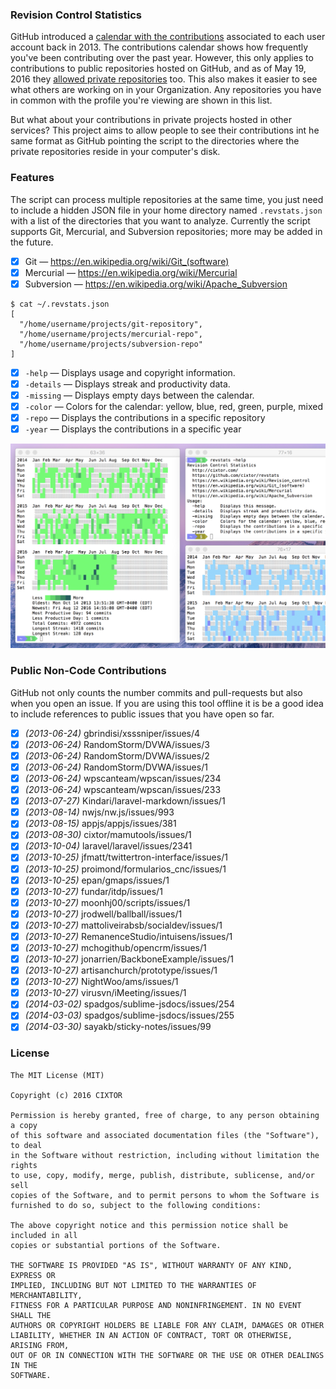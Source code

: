 ### Revision Control Statistics

GitHub introduced a [calendar with the contributions](https://github.com/blog/1360-introducing-contributions) associated to each user account back in 2013. The contributions calendar shows how frequently you've been contributing over the past year. However, this only applies to contributions to public repositories hosted on GitHub, and as of May 19, 2016 they [allowed private repositories](https://github.com/blog/2173-more-contributions-on-your-profile) too. This also makes it easier to see what others are working on in your Organization. Any repositories you have in common with the profile you're viewing are shown in this list.

But what about your contributions in private projects hosted in other services? This project aims to allow people to see their contributions int he same format as GitHub pointing the script to the directories where the private repositories reside in your computer's disk.

### Features

The script can process multiple repositories at the same time, you just need to include a hidden JSON file in your home directory named `.revstats.json` with a list of the directories that you want to analyze. Currently the script supports Git, Mercurial, and Subversion repositories; more may be added in the future.

- [x] Git — https://en.wikipedia.org/wiki/Git_(software)
- [x] Mercurial — https://en.wikipedia.org/wiki/Mercurial
- [x] Subversion — https://en.wikipedia.org/wiki/Apache_Subversion

```
$ cat ~/.revstats.json
[
  "/home/username/projects/git-repository",
  "/home/username/projects/mercurial-repo",
  "/home/username/projects/subversion-repo"
]
```

- [x] `-help` — Displays usage and copyright information.
- [x] `-details` — Displays streak and productivity data.
- [x] `-missing` — Displays empty days between the calendar.
- [x] `-color` — Colors for the calendar: yellow, blue, red, green, purple, mixed
- [x] `-repo` — Displays the contributions in a specific repository
- [x] `-year` — Displays the contributions in a specific year

![Contribution Calendar](screenshot.png)

### Public Non-Code Contributions

GitHub not only counts the number commits and pull-requests but also when you open an issue. If you are using this tool offline it is be a good idea to include references to public issues that you have open so far.

- [x] _(2013-06-24)_ gbrindisi/xsssniper/issues/4
- [x] _(2013-06-24)_ RandomStorm/DVWA/issues/3
- [x] _(2013-06-24)_ RandomStorm/DVWA/issues/2
- [x] _(2013-06-24)_ RandomStorm/DVWA/issues/1
- [x] _(2013-06-24)_ wpscanteam/wpscan/issues/234
- [x] _(2013-06-24)_ wpscanteam/wpscan/issues/233
- [x] _(2013-07-27)_ Kindari/laravel-markdown/issues/1
- [x] _(2013-08-14)_ nwjs/nw.js/issues/993
- [x] _(2013-08-15)_ appjs/appjs/issues/381
- [x] _(2013-08-30)_ cixtor/mamutools/issues/1
- [x] _(2013-10-04)_ laravel/laravel/issues/2341
- [x] _(2013-10-25)_ jfmatt/twittertron-interface/issues/1
- [x] _(2013-10-25)_ proimond/formularios_cnc/issues/1
- [x] _(2013-10-25)_ epan/gmaps/issues/1
- [x] _(2013-10-27)_ fundar/itdp/issues/1
- [x] _(2013-10-27)_ moonhj00/scripts/issues/1
- [x] _(2013-10-27)_ jrodwell/ballball/issues/1
- [x] _(2013-10-27)_ mattoliveirabsb/socialdev/issues/1
- [x] _(2013-10-27)_ RemanenceStudio/intuisens/issues/1
- [x] _(2013-10-27)_ mchogithub/opencrm/issues/1
- [x] _(2013-10-27)_ jonarrien/BackboneExample/issues/1
- [x] _(2013-10-27)_ artisanchurch/prototype/issues/1
- [x] _(2013-10-27)_ NightWoo/ams/issues/1
- [x] _(2013-10-27)_ virusvn/iMeeting/issues/1
- [x] _(2014-03-02)_ spadgos/sublime-jsdocs/issues/254
- [x] _(2014-03-03)_ spadgos/sublime-jsdocs/issues/255
- [x] _(2014-03-30)_ sayakb/sticky-notes/issues/99

### License

```
The MIT License (MIT)

Copyright (c) 2016 CIXTOR

Permission is hereby granted, free of charge, to any person obtaining a copy
of this software and associated documentation files (the "Software"), to deal
in the Software without restriction, including without limitation the rights
to use, copy, modify, merge, publish, distribute, sublicense, and/or sell
copies of the Software, and to permit persons to whom the Software is
furnished to do so, subject to the following conditions:

The above copyright notice and this permission notice shall be included in all
copies or substantial portions of the Software.

THE SOFTWARE IS PROVIDED "AS IS", WITHOUT WARRANTY OF ANY KIND, EXPRESS OR
IMPLIED, INCLUDING BUT NOT LIMITED TO THE WARRANTIES OF MERCHANTABILITY,
FITNESS FOR A PARTICULAR PURPOSE AND NONINFRINGEMENT. IN NO EVENT SHALL THE
AUTHORS OR COPYRIGHT HOLDERS BE LIABLE FOR ANY CLAIM, DAMAGES OR OTHER
LIABILITY, WHETHER IN AN ACTION OF CONTRACT, TORT OR OTHERWISE, ARISING FROM,
OUT OF OR IN CONNECTION WITH THE SOFTWARE OR THE USE OR OTHER DEALINGS IN THE
SOFTWARE.
```
